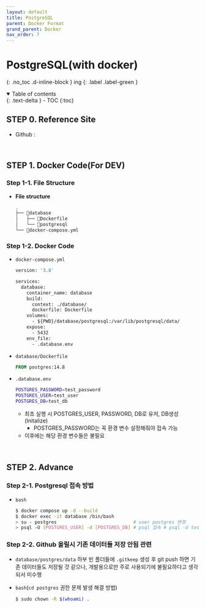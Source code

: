 ```yaml
---
layout: default
title: PostgreSQL
parent: Docker Format
grand_parent: Docker
nav_order: 7
---
```


# PostgreSQL(with docker)
{: .no_toc .d-inline-block }
ing
{: .label .label-green }

<details open markdown="block">
  <summary>
    Table of contents
  </summary>
  {: .text-delta }
- TOC
{:toc}
</details>
<!------------------------------------ STEP ------------------------------------>

## STEP 0. Reference Site

* Github : []()

<br>

## STEP 1. Docker Code(For DEV)

### Step 1-1. File Structure

* **File structure**

  ```bash
  .
  ├── 📁database
  │   ├── 📄Dockerfile
  │   └── 📁postgresql
  └── 📄docker-compose.yml
  ```

### Step 1-2. Docker Code

* `docker-compose.yml`

  ```dockerfile
  version: '3.8'
  
  services:
    database:
      container_name: database
      build:
        context: ./database/
        dockerfile: Dockerfile
      volumes:
        - ${PWD}/database/postgresql:/var/lib/postgresql/data/
      expose:
        - 5432
      env_file:
        - .database.env
  ```

* `database/Dockerfile`

  ```dockerfile
  FROM postgres:14.8
  ```

* `.database.env`

  ```bash
  POSTGRES_PASSWORD=test_password
  POSTGRES_USER=test_user
  POSTGRES_DB=test_db
  ```

  * 최초 실행 시 POSTGRES_USER, PASSWORD, DB로 유저, DB생성(Initalize)
    * POSTGRES_PASSWORD는 꼭 환경 변수 설정해줘야 접속 가능
  * 이후에는 해당 환경 변수들은 불필요

<br>

## STEP 2. Advance

### Step 2-1. Postgresql 접속 방법

* `bash`

  ```bash
  $ docker compose up -d --build
  $ docker exec -it database /bin/bash
  > su - postgres                            # user postgres 변경
  > psql -U [POSTGRES_USER] -d [POSTGRES_DB] # psql 접속 # psql -U test_user -d test_db;
  ```

### Step 2-2. Github 올릴시 기존 데이터들 저장 안됨 관련

* `database/postgres/data` 하부 빈 폴더들에 `.gitkeep` 생성 후 git push 하면 기존 데이터들도 저장될 것 같으나, 개발용으로만 주로 사용되기에 불필요하다고 생각되서 미수행

* `bash`(`cd postgres` 권한 문제 발생 해결 방법)

  ```bash
  $ sudo chown -R $(whoami) .
  ```